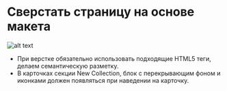 # Сверстать страницу на основе макета

![alt text](https://github.com/Manuilenkoart/readme/raw/master/FE-cource/html-css/img/homework-05.png)

- При верстке обязательно использовать подходящие HTML5 теги, делаем семантическую разметку.
- В карточках секции New Collection, блок c перекрывающим фоном и иконками должен появляться при наведении на карточку.
